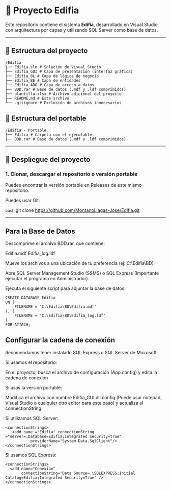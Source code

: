 # 🏢 Proyecto Edifia

Este repositorio contiene el sistema **Edifia**, desarrollado en Visual Studio con arquitectura por capas y utilizando SQL Server como base de datos.

---

## 📁 Estructura del proyecto
```
/Edifia
├── Edifia.sln # Solución de Visual Studio
├── Edifia_GUI # Capa de presentación (interfaz gráfica)
├── Edifia_BL # Capa de lógica de negocio
├── Edifia_BE # Capa de entidades
├── Edifia_ADO # Capa de acceso a datos
├── BDD.rar # Base de datos (.mdf y .ldf comprimidos)
├── plantilla.xlsx # Archivo adicional del proyecto
├── README.md # Este archivo
└── .gitignore # Exclusión de archivos innecesarios
```
## 📁 Estructura del portable

```
/Edifia - Portable
├── Edifia # Carpeta con el ejecutable
├── BDD.rar # Base de datos (.mdf y .ldf comprimidos)

```
---

## 🚀 Despliegue del proyecto

### 1. Clonar, descargar el repositorio o versión portable

Puedes encontrar la versión portable en Releases de este mismo repositorio.

Puedes usar Git:

```bash```
git clone https://github.com/MontanoLlagas-Jose/Edifia.git

---

## Para la Base de Datos

Descomprime el archivo BDD.rar, que contiene:

  Edifia.mdf
  Edifia_log.ldf

Mueve los archivos a una ubicación de tu preferencia (ej: C:\Edifia\BD)

Abre SQL Server Management Studio (SSMS) o SQL Express (Importante ejecutar el programa en Administrador).

Ejecuta el siguiente script para adjuntar la base de datos:
```
CREATE DATABASE Edifia
ON (
    FILENAME = 'C:\Edifia\BD\Edifia.mdf'
), (
    FILENAME = 'C:\Edifia\BD\Edifia_log.ldf'
)
FOR ATTACH;

```
## Configurar la cadena de conexión

Recomendamos tener instalado SQL Express o SQL Server de Microsoft

Si usamos el repositorio:

En el proyecto, busca el archivo de configuración (App.config) y edita la cadena de conexión

Si usas la versión portable:

Modifica el archivo con nombre Edifia_GUI.dll.config (Puede usar notepad, Visual Studio o cualquier otro editor para este paso) y actualiza el connectionString

Si utilizamos SQL Server:

```
<connectionStrings>
   <add name ="Edifia" connectionString ="server=;Database=Edifia;Integrated Security=true"
           providerName="System.Data.SqlClient"/>
</connectionStrings>
```

Si usamos SQL Express:

```
<connectionStrings>
  <add name="Conexion"
       connectionString="Data Source=.\SQLEXPRESS;Initial Catalog=Edifia;Integrated Security=True" />
</connectionStrings>
```
